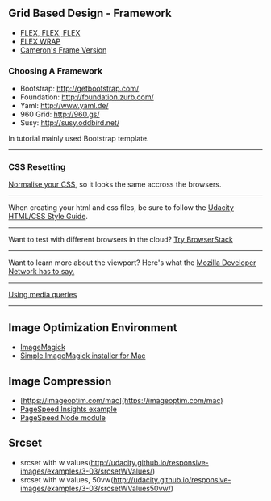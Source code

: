 ## Grid Based Design - Framework

- [FLEX, FLEX, FLEX](https://developer.mozilla.org/en-US/docs/Web/CSS/flex)
- [FLEX WRAP](https://developer.mozilla.org/en-US/docs/Web/CSS/flex-wrap)
- [Cameron's Frame Version](https://www.udacity.com/api/nodes/2872198560/supplemental_media/frameworkzip/download?_ga=1.231106904.672083044.1467344711)

### Choosing A Framework

- Bootstrap: http://getbootstrap.com/ 
- Foundation: http://foundation.zurb.com/ 
- Yaml: http://www.yaml.de/ 
- 960 Grid: http://960.gs/ 
- Susy: http://susy.oddbird.net/ 

In tutorial mainly used Bootstrap template.

***

### CSS Resetting

[Normalise your CSS](https://github.com/necolas/normalize.css/), so it looks the same accross the browsers.

***

When creating your html and css files, be sure to follow the [Udacity HTML/CSS Style Guide](http://udacity.github.io/frontend-nanodegree-styleguide/).

***

Want to test with different browsers in the cloud? [Try BrowserStack](https://www.browserstack.com/)

***

Want to learn more about the viewport? Here's what the [Mozilla Developer Network has to say.](https://developer.mozilla.org/en-US/docs/Mozilla/Mobile/Viewport_meta_tag)

***

[Using media queries](https://developer.mozilla.org/en-US/docs/Web/CSS/Media_Queries/Using_media_queries)


***

## Image Optimization Environment

- [ImageMagick](http://www.imagemagick.org/script/index.php)
- [Simple ImageMagick installer for Mac](http://cactuslab.com/imagemagick/)

## Image Compression

- [https://imageoptim.com/mac](https://imageoptim.com/mac)
- [PageSpeed Insights example](https://developers.google.com/speed/pagespeed/insights/)
- [PageSpeed Node module](https://github.com/addyosmani/psi/)

## Srcset

- srcset with w values(http://udacity.github.io/responsive-images/examples/3-03/srcsetWValues/)
- srcset with w values, 50vw(http://udacity.github.io/responsive-images/examples/3-03/srcsetWValues50vw/)

